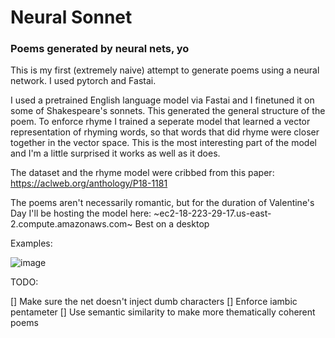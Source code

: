 # Neural Sonnet

### Poems generated by neural nets, yo

This is my first (extremely naive) attempt to generate poems using a neural network. I used pytorch and Fastai.

I used a pretrained English language model via Fastai and I finetuned it on some of Shakespeare's sonnets. This generated the general structure of the poem. To enforce rhyme I trained a seperate model that learned a vector representation of rhyming words, so that words that did rhyme were closer together in the vector space. This is the most interesting part of the model and I'm a little surprised it works as well as it does.

The dataset and the rhyme model were cribbed from this paper: https://aclweb.org/anthology/P18-1181

The poems aren't necessarily romantic, but for the duration of Valentine's Day I'll be hosting the model here: ~ec2-18-223-29-17.us-east-2.compute.amazonaws.com~ Best on a desktop

Examples:

![image](https://www.dropbox.com/s/xue7fpd53cjmo6o/Screen%20Shot%202019-02-14%20at%2010.23.15%20AM.png?dl=1)

TODO:

[] Make sure the net doesn't inject dumb characters
[] Enforce iambic pentameter
[] Use semantic similarity to make more thematically coherent poems
